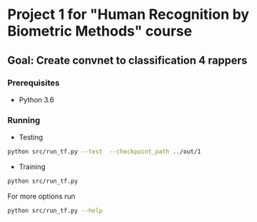 # Project 1 for "Human Recognition by Biometric Methods" course
## Goal: Create convnet to classification 4 rappers
### Prerequisites
- Python 3.6
### Running
- Testing
```sh
python src/run_tf.py --test  --checkpoint_path ../out/1
```
- Training
```sh
python src/run_tf.py
```
For more options run
```sh
python src/run_tf.py --help
```